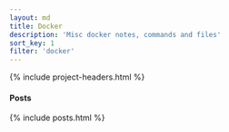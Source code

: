 ```yaml
---
layout: md
title: Docker
description: 'Misc docker notes, commands and files'
sort_key: 1
filter: 'docker'
---
```


{% include project-headers.html %}

#### Posts

{% include posts.html %}

